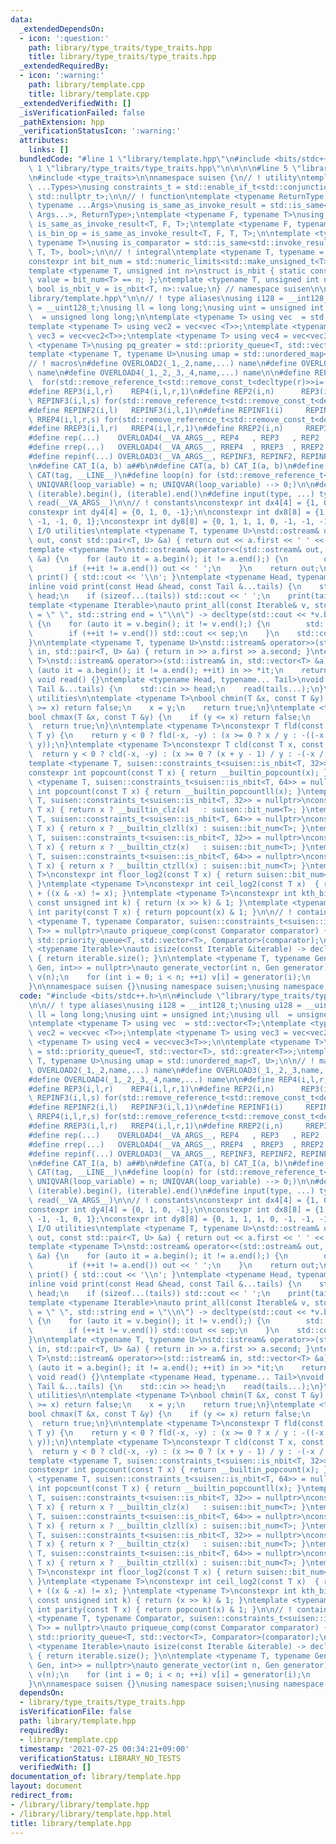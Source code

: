 ```yaml
---
data:
  _extendedDependsOn:
  - icon: ':question:'
    path: library/type_traits/type_traits.hpp
    title: library/type_traits/type_traits.hpp
  _extendedRequiredBy:
  - icon: ':warning:'
    path: library/template.cpp
    title: library/template.cpp
  _extendedVerifiedWith: []
  _isVerificationFailed: false
  _pathExtension: hpp
  _verificationStatusIcon: ':warning:'
  attributes:
    links: []
  bundledCode: "#line 1 \"library/template.hpp\"\n#include <bits/stdc++.h>\n\n#line\
    \ 1 \"library/type_traits/type_traits.hpp\"\n\n\n\n#line 5 \"library/type_traits/type_traits.hpp\"\
    \n#include <type_traits>\n\nnamespace suisen {\n// ! utility\ntemplate <typename\
    \ ...Types>\nusing constraints_t = std::enable_if_t<std::conjunction_v<Types...>,\
    \ std::nullptr_t>;\n\n// ! function\ntemplate <typename ReturnType, typename Callable,\
    \ typename ...Args>\nusing is_same_as_invoke_result = std::is_same<std::invoke_result_t<Callable,\
    \ Args...>, ReturnType>;\ntemplate <typename F, typename T>\nusing is_uni_op =\
    \ is_same_as_invoke_result<T, F, T>;\ntemplate <typename F, typename T>\nusing\
    \ is_bin_op = is_same_as_invoke_result<T, F, T, T>;\n\ntemplate <typename Comparator,\
    \ typename T>\nusing is_comparator = std::is_same<std::invoke_result_t<Comparator,\
    \ T, T>, bool>;\n\n// ! integral\ntemplate <typename T, typename = constraints_t<std::is_integral<T>>>\n\
    constexpr int bit_num = std::numeric_limits<std::make_unsigned_t<T>>::digits;\n\
    template <typename T, unsigned int n>\nstruct is_nbit { static constexpr bool\
    \ value = bit_num<T> == n; };\ntemplate <typename T, unsigned int n>\nstatic constexpr\
    \ bool is_nbit_v = is_nbit<T, n>::value;\n} // namespace suisen\n\n\n#line 4 \"\
    library/template.hpp\"\n\n// ! type aliases\nusing i128 = __int128_t;\nusing u128\
    \ = __uint128_t;\nusing ll = long long;\nusing uint = unsigned int;\nusing ull\
    \  = unsigned long long;\n\ntemplate <typename T> using vec  = std::vector<T>;\n\
    template <typename T> using vec2 = vec<vec <T>>;\ntemplate <typename T> using\
    \ vec3 = vec<vec2<T>>;\ntemplate <typename T> using vec4 = vec<vec3<T>>;\n\ntemplate\
    \ <typename T>\nusing pq_greater = std::priority_queue<T, std::vector<T>, std::greater<T>>;\n\
    template <typename T, typename U>\nusing umap = std::unordered_map<T, U>;\n\n\
    // ! macros\n#define OVERLOAD2(_1,_2,name,...) name\n#define OVERLOAD3(_1,_2,_3,name,...)\
    \ name\n#define OVERLOAD4(_1,_2,_3,_4,name,...) name\n\n#define REP4(i,l,r,s)\
    \  for(std::remove_reference_t<std::remove_const_t<decltype(r)>>i=(l);i<(r);i+=(s))\n\
    #define REP3(i,l,r)    REP4(i,l,r,1)\n#define REP2(i,n)      REP3(i,0,n)\n#define\
    \ REPINF3(i,l,s) for(std::remove_reference_t<std::remove_const_t<decltype(l)>>i=(l);;i+=(s))\n\
    #define REPINF2(i,l)   REPINF3(i,l,1)\n#define REPINF1(i)     REPINF2(i,0)\n#define\
    \ RREP4(i,l,r,s) for(std::remove_reference_t<std::remove_const_t<decltype(r)>>i=(l)+fld((r)-(l)-1,s)*(s);i>=(l);i-=(s))\n\
    #define RREP3(i,l,r)   RREP4(i,l,r,1)\n#define RREP2(i,n)     RREP3(i,0,n)\n\n\
    #define rep(...)    OVERLOAD4(__VA_ARGS__, REP4   , REP3   , REP2   )(__VA_ARGS__)\n\
    #define rrep(...)   OVERLOAD4(__VA_ARGS__, RREP4  , RREP3  , RREP2  )(__VA_ARGS__)\n\
    #define repinf(...) OVERLOAD3(__VA_ARGS__, REPINF3, REPINF2, REPINF1)(__VA_ARGS__)\n\
    \n#define CAT_I(a, b) a##b\n#define CAT(a, b) CAT_I(a, b)\n#define UNIQVAR(tag)\
    \ CAT(tag, __LINE__)\n#define loop(n) for (std::remove_reference_t<std::remove_const_t<decltype(n)>>\
    \ UNIQVAR(loop_variable) = n; UNIQVAR(loop_variable) --> 0;)\n\n#define all(iterable)\
    \ (iterable).begin(), (iterable).end()\n#define input(type, ...) type __VA_ARGS__;\
    \ read(__VA_ARGS__)\n\n// ! constants\nconstexpr int dx4[4] = {1, 0, -1, 0};\n\
    constexpr int dy4[4] = {0, 1, 0, -1};\n\nconstexpr int dx8[8] = {1, 1, 0, -1,\
    \ -1, -1, 0, 1};\nconstexpr int dy8[8] = {0, 1, 1, 1, 0, -1, -1, -1};\n\n// !\
    \ I/O utilities\ntemplate <typename T, typename U>\nstd::ostream& operator<<(std::ostream&\
    \ out, const std::pair<T, U> &a) { return out << a.first << ' ' << a.second; }\n\
    template <typename T>\nstd::ostream& operator<<(std::ostream& out, const std::vector<T>\
    \ &a) {\n    for (auto it = a.begin(); it != a.end();) {\n        out << *it;\n\
    \        if (++it != a.end()) out << ' ';\n    }\n    return out;\n}\ninline void\
    \ print() { std::cout << '\\n'; }\ntemplate <typename Head, typename... Tail>\n\
    inline void print(const Head &head, const Tail &...tails) {\n    std::cout <<\
    \ head;\n    if (sizeof...(tails)) std::cout << ' ';\n    print(tails...);\n}\n\
    template <typename Iterable>\nauto print_all(const Iterable& v, std::string sep\
    \ = \" \", std::string end = \"\\n\") -> decltype(std::cout << *v.begin(), void())\
    \ {\n    for (auto it = v.begin(); it != v.end();) {\n        std::cout << *it;\n\
    \        if (++it != v.end()) std::cout << sep;\n    }\n    std::cout << end;\n\
    }\n\ntemplate <typename T, typename U>\nstd::istream& operator>>(std::istream&\
    \ in, std::pair<T, U> &a) { return in >> a.first >> a.second; }\ntemplate <typename\
    \ T>\nstd::istream& operator>>(std::istream& in, std::vector<T> &a) {\n    for\
    \ (auto it = a.begin(); it != a.end(); ++it) in >> *it;\n    return in;\n}\nconstexpr\
    \ void read() {}\ntemplate <typename Head, typename... Tail>\nvoid read(Head &head,\
    \ Tail &...tails) {\n    std::cin >> head;\n    read(tails...);\n}\n\n// ! primitive\
    \ utilities\n\ntemplate <typename T>\nbool chmin(T &x, const T &y) {\n    if (y\
    \ >= x) return false;\n    x = y;\n    return true;\n}\ntemplate <typename T>\n\
    bool chmax(T &x, const T &y) {\n    if (y <= x) return false;\n    x = y;\n  \
    \  return true;\n}\n\ntemplate <typename T>\nconstexpr T fld(const T x, const\
    \ T y) {\n    return y < 0 ? fld(-x, -y) : (x >= 0 ? x / y : -((-x + y - 1) /\
    \ y));\n}\ntemplate <typename T>\nconstexpr T cld(const T x, const T y) {\n  \
    \  return y < 0 ? cld(-x, -y) : (x >= 0 ? (x + y - 1) / y : -(-x / y));\n}\n\n\
    template <typename T, suisen::constraints_t<suisen::is_nbit<T, 32>> = nullptr>\n\
    constexpr int popcount(const T x) { return __builtin_popcount(x); }\ntemplate\
    \ <typename T, suisen::constraints_t<suisen::is_nbit<T, 64>> = nullptr>\nconstexpr\
    \ int popcount(const T x) { return __builtin_popcountll(x); }\ntemplate <typename\
    \ T, suisen::constraints_t<suisen::is_nbit<T, 32>> = nullptr>\nconstexpr int count_lz(const\
    \ T x) { return x ? __builtin_clz(x)   : suisen::bit_num<T>; }\ntemplate <typename\
    \ T, suisen::constraints_t<suisen::is_nbit<T, 64>> = nullptr>\nconstexpr int count_lz(const\
    \ T x) { return x ? __builtin_clzll(x) : suisen::bit_num<T>; }\ntemplate <typename\
    \ T, suisen::constraints_t<suisen::is_nbit<T, 32>> = nullptr>\nconstexpr int count_tz(const\
    \ T x) { return x ? __builtin_ctz(x)   : suisen::bit_num<T>; }\ntemplate <typename\
    \ T, suisen::constraints_t<suisen::is_nbit<T, 64>> = nullptr>\nconstexpr int count_tz(const\
    \ T x) { return x ? __builtin_ctzll(x) : suisen::bit_num<T>; }\ntemplate <typename\
    \ T>\nconstexpr int floor_log2(const T x) { return suisen::bit_num<T> - 1 - count_lz(x);\
    \ }\ntemplate <typename T>\nconstexpr int ceil_log2(const T x)  { return floor_log2(x)\
    \ + ((x & -x) != x); }\ntemplate <typename T>\nconstexpr int kth_bit(const T x,\
    \ const unsigned int k) { return (x >> k) & 1; }\ntemplate <typename T>\nconstexpr\
    \ int parity(const T x) { return popcount(x) & 1; }\n\n// ! container\n\ntemplate\
    \ <typename T, typename Comparator, suisen::constraints_t<suisen::is_comparator<Comparator,\
    \ T>> = nullptr>\nauto priqueue_comp(const Comparator comparator) {\n    return\
    \ std::priority_queue<T, std::vector<T>, Comparator>(comparator);\n}\n\ntemplate\
    \ <typename Iterable>\nauto isize(const Iterable &iterable) -> decltype(int(iterable.size()))\
    \ { return iterable.size(); }\n\ntemplate <typename T, typename Gen, suisen::constraints_t<suisen::is_same_as_invoke_result<T,\
    \ Gen, int>> = nullptr>\nauto generate_vector(int n, Gen generator) {\n    std::vector<T>\
    \ v(n);\n    for (int i = 0; i < n; ++i) v[i] = generator(i);\n    return v;\n\
    }\n\nnamespace suisen {}\nusing namespace suisen;\nusing namespace std;\n"
  code: "#include <bits/stdc++.h>\n\n#include \"library/type_traits/type_traits.hpp\"\
    \n\n// ! type aliases\nusing i128 = __int128_t;\nusing u128 = __uint128_t;\nusing\
    \ ll = long long;\nusing uint = unsigned int;\nusing ull  = unsigned long long;\n\
    \ntemplate <typename T> using vec  = std::vector<T>;\ntemplate <typename T> using\
    \ vec2 = vec<vec <T>>;\ntemplate <typename T> using vec3 = vec<vec2<T>>;\ntemplate\
    \ <typename T> using vec4 = vec<vec3<T>>;\n\ntemplate <typename T>\nusing pq_greater\
    \ = std::priority_queue<T, std::vector<T>, std::greater<T>>;\ntemplate <typename\
    \ T, typename U>\nusing umap = std::unordered_map<T, U>;\n\n// ! macros\n#define\
    \ OVERLOAD2(_1,_2,name,...) name\n#define OVERLOAD3(_1,_2,_3,name,...) name\n\
    #define OVERLOAD4(_1,_2,_3,_4,name,...) name\n\n#define REP4(i,l,r,s)  for(std::remove_reference_t<std::remove_const_t<decltype(r)>>i=(l);i<(r);i+=(s))\n\
    #define REP3(i,l,r)    REP4(i,l,r,1)\n#define REP2(i,n)      REP3(i,0,n)\n#define\
    \ REPINF3(i,l,s) for(std::remove_reference_t<std::remove_const_t<decltype(l)>>i=(l);;i+=(s))\n\
    #define REPINF2(i,l)   REPINF3(i,l,1)\n#define REPINF1(i)     REPINF2(i,0)\n#define\
    \ RREP4(i,l,r,s) for(std::remove_reference_t<std::remove_const_t<decltype(r)>>i=(l)+fld((r)-(l)-1,s)*(s);i>=(l);i-=(s))\n\
    #define RREP3(i,l,r)   RREP4(i,l,r,1)\n#define RREP2(i,n)     RREP3(i,0,n)\n\n\
    #define rep(...)    OVERLOAD4(__VA_ARGS__, REP4   , REP3   , REP2   )(__VA_ARGS__)\n\
    #define rrep(...)   OVERLOAD4(__VA_ARGS__, RREP4  , RREP3  , RREP2  )(__VA_ARGS__)\n\
    #define repinf(...) OVERLOAD3(__VA_ARGS__, REPINF3, REPINF2, REPINF1)(__VA_ARGS__)\n\
    \n#define CAT_I(a, b) a##b\n#define CAT(a, b) CAT_I(a, b)\n#define UNIQVAR(tag)\
    \ CAT(tag, __LINE__)\n#define loop(n) for (std::remove_reference_t<std::remove_const_t<decltype(n)>>\
    \ UNIQVAR(loop_variable) = n; UNIQVAR(loop_variable) --> 0;)\n\n#define all(iterable)\
    \ (iterable).begin(), (iterable).end()\n#define input(type, ...) type __VA_ARGS__;\
    \ read(__VA_ARGS__)\n\n// ! constants\nconstexpr int dx4[4] = {1, 0, -1, 0};\n\
    constexpr int dy4[4] = {0, 1, 0, -1};\n\nconstexpr int dx8[8] = {1, 1, 0, -1,\
    \ -1, -1, 0, 1};\nconstexpr int dy8[8] = {0, 1, 1, 1, 0, -1, -1, -1};\n\n// !\
    \ I/O utilities\ntemplate <typename T, typename U>\nstd::ostream& operator<<(std::ostream&\
    \ out, const std::pair<T, U> &a) { return out << a.first << ' ' << a.second; }\n\
    template <typename T>\nstd::ostream& operator<<(std::ostream& out, const std::vector<T>\
    \ &a) {\n    for (auto it = a.begin(); it != a.end();) {\n        out << *it;\n\
    \        if (++it != a.end()) out << ' ';\n    }\n    return out;\n}\ninline void\
    \ print() { std::cout << '\\n'; }\ntemplate <typename Head, typename... Tail>\n\
    inline void print(const Head &head, const Tail &...tails) {\n    std::cout <<\
    \ head;\n    if (sizeof...(tails)) std::cout << ' ';\n    print(tails...);\n}\n\
    template <typename Iterable>\nauto print_all(const Iterable& v, std::string sep\
    \ = \" \", std::string end = \"\\n\") -> decltype(std::cout << *v.begin(), void())\
    \ {\n    for (auto it = v.begin(); it != v.end();) {\n        std::cout << *it;\n\
    \        if (++it != v.end()) std::cout << sep;\n    }\n    std::cout << end;\n\
    }\n\ntemplate <typename T, typename U>\nstd::istream& operator>>(std::istream&\
    \ in, std::pair<T, U> &a) { return in >> a.first >> a.second; }\ntemplate <typename\
    \ T>\nstd::istream& operator>>(std::istream& in, std::vector<T> &a) {\n    for\
    \ (auto it = a.begin(); it != a.end(); ++it) in >> *it;\n    return in;\n}\nconstexpr\
    \ void read() {}\ntemplate <typename Head, typename... Tail>\nvoid read(Head &head,\
    \ Tail &...tails) {\n    std::cin >> head;\n    read(tails...);\n}\n\n// ! primitive\
    \ utilities\n\ntemplate <typename T>\nbool chmin(T &x, const T &y) {\n    if (y\
    \ >= x) return false;\n    x = y;\n    return true;\n}\ntemplate <typename T>\n\
    bool chmax(T &x, const T &y) {\n    if (y <= x) return false;\n    x = y;\n  \
    \  return true;\n}\n\ntemplate <typename T>\nconstexpr T fld(const T x, const\
    \ T y) {\n    return y < 0 ? fld(-x, -y) : (x >= 0 ? x / y : -((-x + y - 1) /\
    \ y));\n}\ntemplate <typename T>\nconstexpr T cld(const T x, const T y) {\n  \
    \  return y < 0 ? cld(-x, -y) : (x >= 0 ? (x + y - 1) / y : -(-x / y));\n}\n\n\
    template <typename T, suisen::constraints_t<suisen::is_nbit<T, 32>> = nullptr>\n\
    constexpr int popcount(const T x) { return __builtin_popcount(x); }\ntemplate\
    \ <typename T, suisen::constraints_t<suisen::is_nbit<T, 64>> = nullptr>\nconstexpr\
    \ int popcount(const T x) { return __builtin_popcountll(x); }\ntemplate <typename\
    \ T, suisen::constraints_t<suisen::is_nbit<T, 32>> = nullptr>\nconstexpr int count_lz(const\
    \ T x) { return x ? __builtin_clz(x)   : suisen::bit_num<T>; }\ntemplate <typename\
    \ T, suisen::constraints_t<suisen::is_nbit<T, 64>> = nullptr>\nconstexpr int count_lz(const\
    \ T x) { return x ? __builtin_clzll(x) : suisen::bit_num<T>; }\ntemplate <typename\
    \ T, suisen::constraints_t<suisen::is_nbit<T, 32>> = nullptr>\nconstexpr int count_tz(const\
    \ T x) { return x ? __builtin_ctz(x)   : suisen::bit_num<T>; }\ntemplate <typename\
    \ T, suisen::constraints_t<suisen::is_nbit<T, 64>> = nullptr>\nconstexpr int count_tz(const\
    \ T x) { return x ? __builtin_ctzll(x) : suisen::bit_num<T>; }\ntemplate <typename\
    \ T>\nconstexpr int floor_log2(const T x) { return suisen::bit_num<T> - 1 - count_lz(x);\
    \ }\ntemplate <typename T>\nconstexpr int ceil_log2(const T x)  { return floor_log2(x)\
    \ + ((x & -x) != x); }\ntemplate <typename T>\nconstexpr int kth_bit(const T x,\
    \ const unsigned int k) { return (x >> k) & 1; }\ntemplate <typename T>\nconstexpr\
    \ int parity(const T x) { return popcount(x) & 1; }\n\n// ! container\n\ntemplate\
    \ <typename T, typename Comparator, suisen::constraints_t<suisen::is_comparator<Comparator,\
    \ T>> = nullptr>\nauto priqueue_comp(const Comparator comparator) {\n    return\
    \ std::priority_queue<T, std::vector<T>, Comparator>(comparator);\n}\n\ntemplate\
    \ <typename Iterable>\nauto isize(const Iterable &iterable) -> decltype(int(iterable.size()))\
    \ { return iterable.size(); }\n\ntemplate <typename T, typename Gen, suisen::constraints_t<suisen::is_same_as_invoke_result<T,\
    \ Gen, int>> = nullptr>\nauto generate_vector(int n, Gen generator) {\n    std::vector<T>\
    \ v(n);\n    for (int i = 0; i < n; ++i) v[i] = generator(i);\n    return v;\n\
    }\n\nnamespace suisen {}\nusing namespace suisen;\nusing namespace std;\n"
  dependsOn:
  - library/type_traits/type_traits.hpp
  isVerificationFile: false
  path: library/template.hpp
  requiredBy:
  - library/template.cpp
  timestamp: '2021-07-25 00:34:21+09:00'
  verificationStatus: LIBRARY_NO_TESTS
  verifiedWith: []
documentation_of: library/template.hpp
layout: document
redirect_from:
- /library/library/template.hpp
- /library/library/template.hpp.html
title: library/template.hpp
---
```

